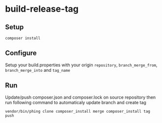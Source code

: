# build-release-tag

## Setup

```
composer install
```

## Configure

Setup your build.properties with your origin  `repository`, `branch_merge_from`, `branch_merge_into` and `tag_name`




## Run

Update/push composer.json and composer.lock on source repository then run following command to automaticaly update branch and create tag

```
vendor/bin/phing clone composer_install merge composer_install tag push
``` 

